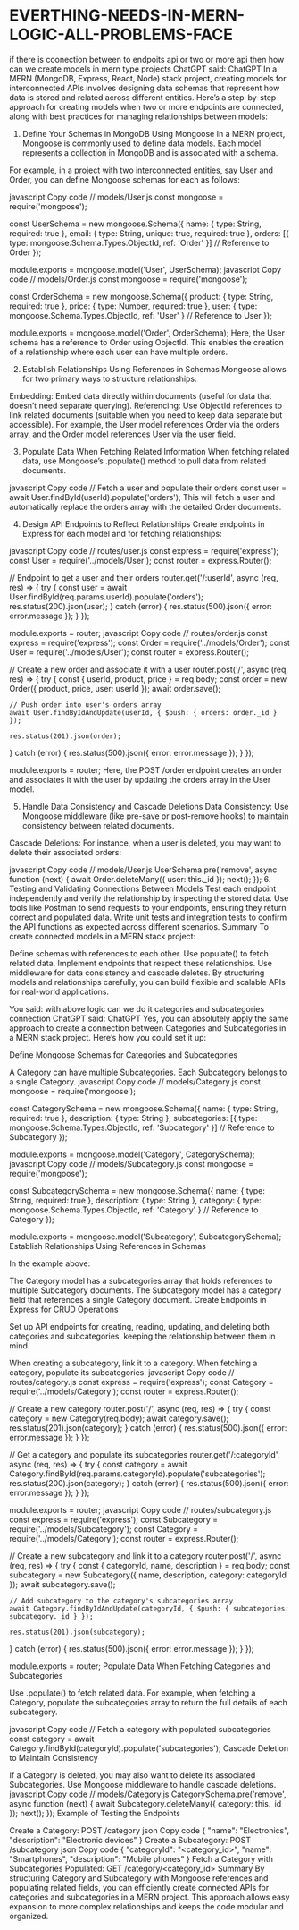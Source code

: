 # EVERTHING-NEEDS-IN-MERN-LOGIC-ALL-PROBLEMS-FACE


if there is coonection between to endpoits api or two or more api then how can we create models in mern type projects
ChatGPT said:
ChatGPT
In a MERN (MongoDB, Express, React, Node) stack project, creating models for interconnected APIs involves designing data schemas that represent how data is stored and related across different entities. Here’s a step-by-step approach for creating models when two or more endpoints are connected, along with best practices for managing relationships between models:

1. Define Your Schemas in MongoDB Using Mongoose
In a MERN project, Mongoose is commonly used to define data models. Each model represents a collection in MongoDB and is associated with a schema.

For example, in a project with two interconnected entities, say User and Order, you can define Mongoose schemas for each as follows:

javascript
Copy code
// models/User.js
const mongoose = require('mongoose');

const UserSchema = new mongoose.Schema({
  name: { type: String, required: true },
  email: { type: String, unique: true, required: true },
  orders: [{ type: mongoose.Schema.Types.ObjectId, ref: 'Order' }] // Reference to Order
});

module.exports = mongoose.model('User', UserSchema);
javascript
Copy code
// models/Order.js
const mongoose = require('mongoose');

const OrderSchema = new mongoose.Schema({
  product: { type: String, required: true },
  price: { type: Number, required: true },
  user: { type: mongoose.Schema.Types.ObjectId, ref: 'User' } // Reference to User
});

module.exports = mongoose.model('Order', OrderSchema);
Here, the User schema has a reference to Order using ObjectId. This enables the creation of a relationship where each user can have multiple orders.

2. Establish Relationships Using References in Schemas
Mongoose allows for two primary ways to structure relationships:

Embedding: Embed data directly within documents (useful for data that doesn’t need separate querying).
Referencing: Use ObjectId references to link related documents (suitable when you need to keep data separate but accessible).
For example, the User model references Order via the orders array, and the Order model references User via the user field.

3. Populate Data When Fetching Related Information
When fetching related data, use Mongoose’s .populate() method to pull data from related documents.

javascript
Copy code
// Fetch a user and populate their orders
const user = await User.findById(userId).populate('orders');
This will fetch a user and automatically replace the orders array with the detailed Order documents.

4. Design API Endpoints to Reflect Relationships
Create endpoints in Express for each model and for fetching relationships:

javascript
Copy code
// routes/user.js
const express = require('express');
const User = require('../models/User');
const router = express.Router();

// Endpoint to get a user and their orders
router.get('/:userId', async (req, res) => {
  try {
    const user = await User.findById(req.params.userId).populate('orders');
    res.status(200).json(user);
  } catch (error) {
    res.status(500).json({ error: error.message });
  }
});

module.exports = router;
javascript
Copy code
// routes/order.js
const express = require('express');
const Order = require('../models/Order');
const User = require('../models/User');
const router = express.Router();

// Create a new order and associate it with a user
router.post('/', async (req, res) => {
  try {
    const { userId, product, price } = req.body;
    const order = new Order({ product, price, user: userId });
    await order.save();

    // Push order into user's orders array
    await User.findByIdAndUpdate(userId, { $push: { orders: order._id } });

    res.status(201).json(order);
  } catch (error) {
    res.status(500).json({ error: error.message });
  }
});

module.exports = router;
Here, the POST /order endpoint creates an order and associates it with the user by updating the orders array in the User model.

5. Handle Data Consistency and Cascade Deletions
Data Consistency: Use Mongoose middleware (like pre-save or post-remove hooks) to maintain consistency between related documents.

Cascade Deletions: For instance, when a user is deleted, you may want to delete their associated orders:

javascript
Copy code
// models/User.js
UserSchema.pre('remove', async function (next) {
  await Order.deleteMany({ user: this._id });
  next();
});
6. Testing and Validating Connections Between Models
Test each endpoint independently and verify the relationship by inspecting the stored data.
Use tools like Postman to send requests to your endpoints, ensuring they return correct and populated data.
Write unit tests and integration tests to confirm the API functions as expected across different scenarios.
Summary
To create connected models in a MERN stack project:

Define schemas with references to each other.
Use populate() to fetch related data.
Implement endpoints that respect these relationships.
Use middleware for data consistency and cascade deletes.
By structuring models and relationships carefully, you can build flexible and scalable APIs for real-world applications.






You said:
with above logic can we do it categories and subcategories connection
ChatGPT said:
ChatGPT
Yes, you can absolutely apply the same approach to create a connection between Categories and Subcategories in a MERN stack project. Here’s how you could set it up:

Define Mongoose Schemas for Categories and Subcategories

A Category can have multiple Subcategories.
Each Subcategory belongs to a single Category.
javascript
Copy code
// models/Category.js
const mongoose = require('mongoose');

const CategorySchema = new mongoose.Schema({
  name: { type: String, required: true },
  description: { type: String },
  subcategories: [{ type: mongoose.Schema.Types.ObjectId, ref: 'Subcategory' }] // Reference to Subcategory
});

module.exports = mongoose.model('Category', CategorySchema);
javascript
Copy code
// models/Subcategory.js
const mongoose = require('mongoose');

const SubcategorySchema = new mongoose.Schema({
  name: { type: String, required: true },
  description: { type: String },
  category: { type: mongoose.Schema.Types.ObjectId, ref: 'Category' } // Reference to Category
});

module.exports = mongoose.model('Subcategory', SubcategorySchema);
Establish Relationships Using References in Schemas

In the example above:

The Category model has a subcategories array that holds references to multiple Subcategory documents.
The Subcategory model has a category field that references a single Category document.
Create Endpoints in Express for CRUD Operations

Set up API endpoints for creating, reading, updating, and deleting both categories and subcategories, keeping the relationship between them in mind.

When creating a subcategory, link it to a category.
When fetching a category, populate its subcategories.
javascript
Copy code
// routes/category.js
const express = require('express');
const Category = require('../models/Category');
const router = express.Router();

// Create a new category
router.post('/', async (req, res) => {
  try {
    const category = new Category(req.body);
    await category.save();
    res.status(201).json(category);
  } catch (error) {
    res.status(500).json({ error: error.message });
  }
});

// Get a category and populate its subcategories
router.get('/:categoryId', async (req, res) => {
  try {
    const category = await Category.findById(req.params.categoryId).populate('subcategories');
    res.status(200).json(category);
  } catch (error) {
    res.status(500).json({ error: error.message });
  }
});

module.exports = router;
javascript
Copy code
// routes/subcategory.js
const express = require('express');
const Subcategory = require('../models/Subcategory');
const Category = require('../models/Category');
const router = express.Router();

// Create a new subcategory and link it to a category
router.post('/', async (req, res) => {
  try {
    const { categoryId, name, description } = req.body;
    const subcategory = new Subcategory({ name, description, category: categoryId });
    await subcategory.save();

    // Add subcategory to the category's subcategories array
    await Category.findByIdAndUpdate(categoryId, { $push: { subcategories: subcategory._id } });

    res.status(201).json(subcategory);
  } catch (error) {
    res.status(500).json({ error: error.message });
  }
});

module.exports = router;
Populate Data When Fetching Categories and Subcategories

Use .populate() to fetch related data. For example, when fetching a Category, populate the subcategories array to return the full details of each subcategory.

javascript
Copy code
// Fetch a category with populated subcategories
const category = await Category.findById(categoryId).populate('subcategories');
Cascade Deletion to Maintain Consistency

If a Category is deleted, you may also want to delete its associated Subcategories.
Use Mongoose middleware to handle cascade deletions.
javascript
Copy code
// models/Category.js
CategorySchema.pre('remove', async function (next) {
  await Subcategory.deleteMany({ category: this._id });
  next();
});
Example of Testing the Endpoints

Create a Category: POST /category
json
Copy code
{ "name": "Electronics", "description": "Electronic devices" }
Create a Subcategory: POST /subcategory
json
Copy code
{ "categoryId": "<category_id>", "name": "Smartphones", "description": "Mobile phones" }
Fetch a Category with Subcategories Populated: GET /category/<category_id>
Summary
By structuring Category and Subcategory with Mongoose references and populating related fields, you can efficiently create connected APIs for categories and subcategories in a MERN project. This approach allows easy expansion to more complex relationships and keeps the code modular and organized.
